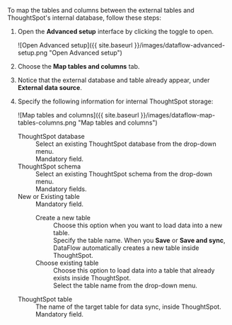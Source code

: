 To map the tables and columns between the external tables and ThoughtSpot's internal database, follow these steps:

1. Open the **Advanced setup** interface by clicking the toggle to open.

    ![Open Advanced setup]({{ site.baseurl }}/images/dataflow-advanced-setup.png "Open Advanced setup")

2. Choose the **Map tables and columns** tab.

3. Notice that the external database and table already appear, under **External data source**.

4. Specify the following information for internal ThoughtSpot storage:

   ![Map tables and columns]({{ site.baseurl }}/images/dataflow-map-tables-columns.png "Map tables and columns")

   <dl id="ts-target">
     <dlentry id="ts-target-database">
    <dt>ThoughtSpot database</dt>
    <dd>Select an existing ThoughtSpot database from the drop-down menu.
      <br/>Mandatory field.</dd></dlentry>
     <dlentry id="ts-target-schema">
       <dt>ThoughtSpot schema</dt>
       <dd>Select an existing ThoughtSpot schema from the drop-down menu.
      <br/>Mandatory fields.</dd></dlentry>
     <dlentry id="ts-target-new-existing">
    <dt>New or Existing table</dt>
    <dd>Mandatory field.<br/>
      <dl>
        <dlentry>
          <dt>Create a new table</dt>
          <dd>Choose this option when you want to load data into a new table.
          <br/>Specify the table name. When you <strong>Save</strong> or <strong>Save and sync</strong>, DataFlow automatically creates a new table inside ThoughtSpot.</dd></dlentry>
        <dlentry><dt>Choose existing table</dt><dd>Choose this option to load data into a table that already exists inside ThoughtSpot. <br/>Select the table name from the drop-down menu.</dd></dlentry></dl>
      </dd></dlentry>
     <dlentry id="ts-target-table-name">
        <dt>ThoughtSpot table</dt>
        <dd>The name of the target table for data sync, inside ThoughtSpot.
        <br/>Mandatory field.</dd></dlentry></dl>
